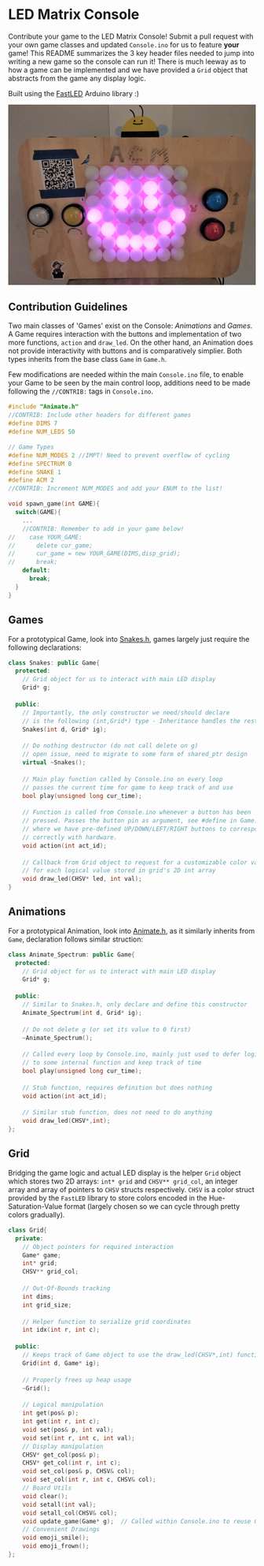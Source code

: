 # LED Matrix Console

Contribute your game to the LED Matrix Console! Submit a pull request with your own game classes and updated `Console.ino` for us to feature **your** game! This README summarizes the 3 key header files needed to jump into writing a new game so the console can run it! There is much leeway as to how a game can be implemented and we have provided a `Grid` object that abstracts from the game any display logic.

Built using the [FastLED](https://github.com/FastLED/FastLED) Arduino library :)

![LED Console](LED_Console2.png)

## Contribution Guidelines

Two main classes of 'Games' exist on the Console: *Animations* and *Games*. A Game requires interaction with the buttons and implementation of two more functions, `action` and `draw_led`. On the other hand, an Animation does not provide interactivity with buttons and is comparatively simplier. Both types inherits from the base class `Game` in `Game.h`.

Few modifications are needed within the main `Console.ino` file, to enable your Game to be seen by the main control loop, additions need to be made following the `//CONTRIB:` tags in `Console.ino`.

```cpp
#include "Animate.h"
//CONTRIB: Include other headers for different games
#define DIMS 7
#define NUM_LEDS 50
```

```cpp
// Game Types
#define NUM_MODES 2 //IMPT! Need to prevent overflow of cycling
#define SPECTRUM 0
#define SNAKE 1
#define ACM 2
//CONTRIB: Increment NUM_MODES and add your ENUM to the list!
```

```cpp
void spawn_game(int GAME){
  switch(GAME){
    ...
    //CONTRIB: Remember to add in your game below!
//    case YOUR_GAME:
//      delete cur_game;
//      cur_game = new YOUR_GAME(DIMS,disp_grid);
//      break;
    default:
      break;
  }
}
```

## Games

For a prototypical Game, look into [Snakes.h](Console/Snakes.h), games largely just require the following declarations:

```cpp
class Snakes: public Game{
  protected:
    // Grid object for us to interact with main LED display
    Grid* g;

  public:
    // Importantly, the only constructor we need/should declare
    // is the following (int,Grid*) type - Inheritance handles the rest
    Snakes(int d, Grid* ig);
    
    // Do nothing destructor (do not call delete on g)
    // open issue, need to migrate to some form of shared_ptr design
    virtual ~Snakes();
    
    // Main play function called by Console.ino on every loop
    // passes the current time for game to keep track of and use
    bool play(unsigned long cur_time);

    // Function is called from Console.ino whenever a button has been
    // pressed. Passes the button pin as argument, see #define in Game.h
    // where we have pre-defined UP/DOWN/LEFT/RIGHT buttons to correspond
    // correctly with hardware.
    void action(int act_id);

    // Callback from Grid object to request for a customizable color value
    // for each logical value stored in grid's 2D int array
    void draw_led(CHSV* led, int val);
}
```

## Animations

For a prototypical Animation, look into [Animate.h](Console/Animate.h), as it similarly inherits from `Game`, declaration follows similar struction:

```cpp
class Animate_Spectrum: public Game{
  protected:
    // Grid object for us to interact with main LED display
    Grid* g;

  public:
    // Similar to Snakes.h, only declare and define this constructor
    Animate_Spectrum(int d, Grid* ig);

    // Do not delete g (or set its value to 0 first)
    ~Animate_Spectrum();

    // Called every loop by Console.ino, mainly just used to defer logic
    // to some internal function and keep track of time
    bool play(unsigned long cur_time);

    // Stub function, requires definition but does nothing
    void action(int act_id);

    // Similar stub function, does not need to do anything
    void draw_led(CHSV*,int);
};
```

## Grid

Bridging the game logic and actual LED display is the helper `Grid` object which stores two 2D arrays: `int* grid` and `CHSV** grid_col`, an integer array and array of pointers to `CHSV` structs respectively. `CHSV` is a color struct provided by the `FastLED` library to store colors encoded in the Hue-Saturation-Value format (largely chosen so we can cycle through pretty colors gradually).

```cpp
class Grid{
  private:
    // Object pointers for required interaction
    Game* game;
    int* grid;
    CHSV** grid_col;

    // Out-Of-Bounds tracking
    int dims;
    int grid_size;

    // Helper function to serialize grid coordinates
    int idx(int r, int c);

  public:
    // Keeps track of Game object to use the draw_led(CHSV*,int) function
    Grid(int d, Game* ig);

    // Properly frees up heap usage
    ~Grid();
    
    // Logical manipulation
    int get(pos& p);
    int get(int r, int c);
    void set(pos& p, int val);
    void set(int r, int c, int val);
    // Display manipulation
    CHSV* get_col(pos& p);
    CHSV* get_col(int r, int c);
    void set_col(pos& p, CHSV& col);
    void set_col(int r, int c, CHSV& col);
    // Board Utils
    void clear();
    void setall(int val);
    void setall_col(CHSV& col);
    void update_game(Game* g);  // Called within Console.ino to reuse Grid objects
    // Convenient Drawings
    void emoji_smile();
    void emoji_frown();
};
```